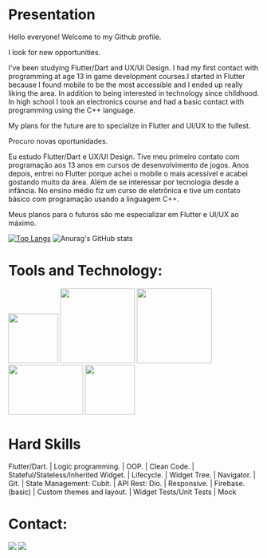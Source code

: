      
# Presentation

Hello everyone! Welcome to my Github profile.




I look for new opportunities.

I've been studying Flutter/Dart and UX/UI Design. I had my first contact with programming at age 13 in game development courses.I started in Flutter because I found mobile to be the most accessible and I ended up really liking the area. In addition to being interested in technology since childhood.
In high school I took an electronics course and had a basic contact with programming using the C++ language.


My plans for the future are to specialize in Flutter and UI/UX to the fullest.


Procuro novas oportunidades.

Eu estudo Flutter/Dart e UX/UI Design. Tive meu primeiro contato com programação aos 13 anos em cursos de desenvolvimento de jogos. Anos depois, entrei no Flutter porque achei o mobile o mais acessível e acabei gostando muito da área. Além de se interessar por tecnologia desde a infância.
No ensino médio fiz um curso de eletrônica e tive um contato básico com programação usando a linguagem C++.


Meus planos para o futuros são me especializar em Flutter e UI/UX ao máximo.





[![Top Langs](https://github-readme-stats.vercel.app/api/top-langs/?username=bath0ry&layout=compact)](https://github.com/anuraghazra/github-readme-stats)
![Anurag's GitHub stats](https://github-readme-stats.vercel.app/api?username=bath0ry&show_icons=true&theme=dracula)




# Tools and Technology:
<div>
<img src="https://cdn.jsdelivr.net/gh/devicons/devicon/icons/flutter/flutter-original.svg" width="100" height="100"/></a> <img src="https://cdn.jsdelivr.net/gh/devicons/devicon/icons/dart/dart-original-wordmark.svg" width="150" height="150"/></a> 
            <img src="https://cdn.jsdelivr.net/gh/devicons/devicon/icons/github/github-original-wordmark.svg" width="150" height="150"/></a> 
            <img src="https://cdn.jsdelivr.net/gh/devicons/devicon/icons/vscode/vscode-original.svg" width="150" height="100"/></a>
            <img src="https://cdn.jsdelivr.net/gh/devicons/devicon/icons/androidstudio/androidstudio-original-wordmark.svg" width="100"/>
          
            

</div>       
          
 # Hard Skills         
          
Flutter/Dart. | Logic programming. | OOP. | Clean Code. | Stateful/Stateless/Inherited Widget. | Lifecycle. | Widget Tree. | Navigator. | Git. |
State Management: Cubit. | API Rest: Dio. | Responsive. | Firebase.(basic) | Custom themes and layout. | Widget Tests/Unit Tests | Mock


# Contact:

<div>



<a href = "mailto:gentopaulo@gmail.com"><img src="https://img.shields.io/badge/Gmail-D14836?style=for-the-badge&logo=gmail&logoColor=white" target="_blank"></a>
<a href="https://www.linkedin.com/in/paulo-gomes-a8474b228/" target="_blank"><img src="https://img.shields.io/badge/-LinkedIn-%230077B5?style=for-the-badge&logo=linkedin&logoColor=white" target="_blank"></a>   
</div>

##







